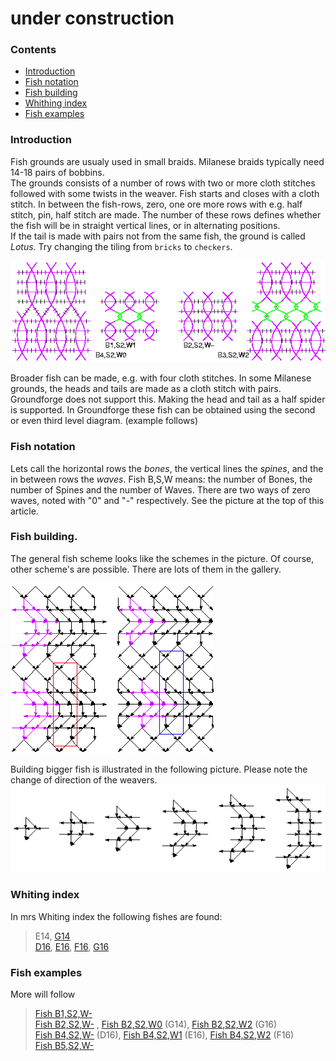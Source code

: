 # under construction

### Contents
* [Introduction](#introduction)
* [Fish notation](#fish-notation)
* [Fish building](#fish-building)
* [Whithing index](#whiting-index)
* [Fish examples](#fish-examples)

### Introduction
Fish grounds are usualy used in small braids. Milanese braids typically need 14-18 pairs of bobbins.     
The grounds consists of a number of rows with two or more cloth stitches followed with some twists in the weaver. Fish starts and closes with a cloth stitch. In between the fish-rows, zero, one ore more rows with e.g. half stitch, pin, half stitch are made. The number of these rows defines whether the fish will be in straight vertical lines, or in alternating positions.        
If the tail is made with pairs not from the same fish, the ground is called _Lotus_. Try changing the tiling from `bricks` to `checkers`.
    
![fish pair dia][vis_wt]

Broader fish can be made, e.g. with four cloth stitches. In some Milanese grounds, the heads and tails are made as a cloth stitch with pairs. Groundforge does not support this. Making the head and tail as a half spider is supported. In Groundforge these fish can be obtained using the second or even third level diagram. (example follows) 

### Fish notation
Lets call the horizontal rows the _bones_, the vertical lines the _spines_, and the in between rows the _waves_.
Fish B,S,W means: the number of Bones, the number of Spines and the number of Waves. There are two ways of zero waves, noted with "0" and "-" respectively. See the picture at the top of this article. 

### Fish building.
The general fish scheme looks like the schemes in the picture. Of course, other scheme's are possible. There are lots of them in the gallery.

![fish generator][vis_gen]
     
Building bigger fish is illustrated in the following picture. Please note the change of direction of the weavers.      
![fish builder][vis_bouw]

### Whiting index
In mrs Whiting index the following fishes are found: 
> E14, [G14][F220]            
> [D16][F42-], [E16][F421], [F16][F422], [G16][F222]

### Fish examples
More will follow
> [Fish B1,S2,W-][F12-]   
> [Fish B2,S2,W-][F22-] , [Fish B2,S2,W0][F220] (G14), [Fish B2,S2,W2][F222] (G16)             
> [Fish B4,S2,W-][F42-] (D16), [Fish B4,S2,W1][F421] (E16), [Fish B4,S2,W2][F422] (F16)      
> [Fish B5,S2,W-][F52-]    


[F12-]: https://d-bl.github.io/GroundForge/index.html?m=8%0A1%3Bchecker%3B16%3B16%3B0%3B0&s1=A1%3Dctc%20A2%3Dctcr

[F220]: https://d-bl.github.io/GroundForge/index.html?m=5-%0A12%0A88%0A4-%3Bbricks%3B16%3B16%3B0%3B0&s1=ctc%20A2%3Dctctt%20B4%3Dctcll%20B1%3Dctcrr
[F22-]: https://d-bl.github.io/GroundForge/index.html?m=4-%0A12%0A88%3Bchecker%3B16%3B16%3B0%3B0&s1=ctc%20B1%3Dctcrr%20A3%3Dctcl
[F222]: https://d-bl.github.io/GroundForge/index.html?m=5-%0A-5%0A5-%0A12%0A88%0A4-%3Bbricks%3B16%3B16%3B0%3B0&s1=ctc%20A6%3Dctctt%20B5%3Dctctt%20B2%3Dctcll%20B3%3Dctcrr%20A4%3Dctctt

[F42-]: https://d-bl.github.io/GroundForge/index.html?m=4-%0A12%0A99%0A11%0A66%3Bchecker%3B16%3B16%3B0%3B0&s1=ctc%20A5%3Dctcll%20A1%3Dctcrr%20B2%3Dctcll%20B3%3Dctcrr
[F421]: https://d-bl.github.io/GroundForge/index.html?m=5-%0A-5%0A21%0A99%0A11%0A66%0A-4%3Bchecker%3B16%3B16%3B0%3B0&s1=ctc%20B1%3Dctcll%20B2%3Dctcrr%20A3%3Dctcll%20A4%3Dctcrr%20A6%3Dtctct
[F422]: https://d-bl.github.io/GroundForge/index.html?m=5-%0A-5%0A5-%0A12%0A99%0A11%0A66%0A4-%3Bbricks%3B16%3B16%3B0%3B0&s1=ctc%20B7%3Dtctct%20A8%3Dctct%20B2%3Dctcll%20B3%3Dctcrr%20A4%3Dctcll%20B5%3Dctcrr

[F52-]: https://d-bl.github.io/GroundForge/index.html?m=4-%0A12%0A99%0A11%0A88%0A22%3Bchecker%3B16%3B16%3B0%3B0&s1=ctc%20A6%3Dctclll%20A1%3Dctcrrr%20B2%3Dctclll%20A3%3Dctcrrr%20A4%3Dctclll

[vis_wt]: https://github.com/MAETempels/MAE-gf/blob/master/images/gf%20vis%20wt.png
[vis_gen]: https://github.com/MAETempels/MAE-gf/blob/master/images/gf%20vis%20gen.png
[vis_bouw]: https://github.com/MAETempels/MAE-gf/blob/master/images/gf%20vis%20bouw.png

